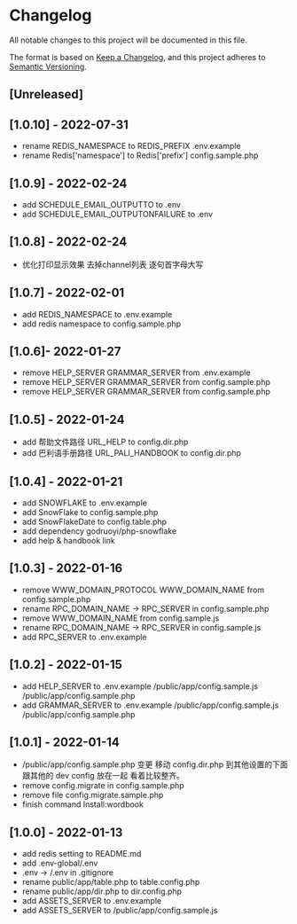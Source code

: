 # Changelog
All notable changes to this project will be documented in this file.

The format is based on [Keep a Changelog](https://keepachangelog.com/en/1.0.0/),
and this project adheres to [Semantic Versioning](https://semver.org/spec/v2.0.0.html).

## [Unreleased]

## [1.0.10] - 2022-07-31

- rename REDIS_NAMESPACE to REDIS_PREFIX  .env.example
- rename Redis['namespace'] to Redis['prefix'] config.sample.php
 
## [1.0.9] - 2022-02-24

- add SCHEDULE_EMAIL_OUTPUTTO to .env
- add SCHEDULE_EMAIL_OUTPUTONFAILURE to .env

## [1.0.8] - 2022-02-24

- 优化打印显示效果 去掉channel列表 逐句首字母大写

## [1.0.7] - 2022-02-01

- add REDIS_NAMESPACE to .env.example
- add redis namespace to config.sample.php

## [1.0.6]- 2022-01-27

- remove HELP_SERVER GRAMMAR_SERVER from .env.example
- remove HELP_SERVER GRAMMAR_SERVER from config.sample.php
- remove HELP_SERVER GRAMMAR_SERVER from config.sample.php

## [1.0.5] - 2022-01-24

- add 帮助文件路径 URL_HELP to config.dir.php
- add 巴利语手册路径 URL_PALI_HANDBOOK to config.dir.php

## [1.0.4] - 2022-01-21

- add SNOWFLAKE to .env.example
- add SnowFlake to config.sample.php
- add SnowFlakeDate to config.table.php
- add dependency godruoyi/php-snowflake
- add help & handbook link 

## [1.0.3] - 2022-01-16

- remove WWW_DOMAIN_PROTOCOL WWW_DOMAIN_NAME from config.sample.php
- rename RPC_DOMAIN_NAME -> RPC_SERVER in config.sample.php
- remove WWW_DOMAIN_NAME  from config.sample.js
- rename RPC_DOMAIN_NAME -> RPC_SERVER in config.sample.js
- add RPC_SERVER to .env.example

## [1.0.2] - 2022-01-15

- add HELP_SERVER to .env.example /public/app/config.sample.js /public/app/config.sample.php
- add GRAMMAR_SERVER to .env.example /public/app/config.sample.js /public/app/config.sample.php

## [1.0.1] - 2022-01-14
- /public/app/config.sample.php 变更 移动 config.dir.php 到其他设置的下面 跟其他的 dev config 放在一起 看着比较整齐。
- remove config.migrate in config.sample.php
- remove file config.migrate.sample.php
- finish command Install:wordbook

## [1.0.0] - 2022-01-13
- add redis setting to README.md
- add .env-global/.env
- .env -> /.env in .gitignore
- rename public/app/table.php to table.config.php
- rename public/app/dir.php to dir.config.php
- add ASSETS_SERVER to .env.example
- add ASSETS_SERVER to /public/app/config.sample.js














